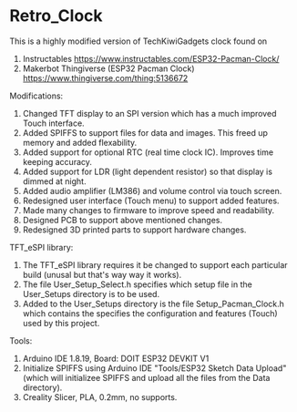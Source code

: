 # Retro_Clock
This is a highly modified version of TechKiwiGadgets clock found on 

1. Instructables     https://www.instructables.com/ESP32-Pacman-Clock/
2. Makerbot Thingiverse (ESP32 Pacman Clock)    https://www.thingiverse.com/thing:5136672

Modifications:
1. Changed TFT display to an SPI version which has a much improved Touch interface.
2. Added SPIFFS to support files for data and images. This freed up memory and added flexability.
3. Added support for optional RTC (real time clock IC). Improves time keeping accuracy.
4. Added support for LDR (light dependent resistor) so that display is dimmed at night.
5. Added audio amplifier (LM386) and volume control via touch screen.
6. Redesigned user interface (Touch menu) to support added features.
7. Made many changes to firmware to improve speed and readability. 
8. Designed PCB to support above mentioned changes.
9. Redesigned 3D printed parts to support hardware changes.

TFT_eSPI library:
1. The TFT_eSPI library requires it be changed to support each particular build (unusal but that's way way it works).
2. The file User_Setup_Select.h specifies which setup file in the User_Setups directory is to be used.
3. Added to the User_Setups directory is the file Setup_Pacman_Clock.h which contains the specifies the configuration and features (Touch) used by this project.

Tools:
1. Arduino IDE 1.8.19, Board: DOIT ESP32 DEVKIT V1
2. Initialize SPIFFS using Arduino IDE  "Tools/ESP32 Sketch Data Upload" (which will initializee SPIFFS and upload all the files from the Data directory).
3. Creality Slicer, PLA, 0.2mm, no supports.
